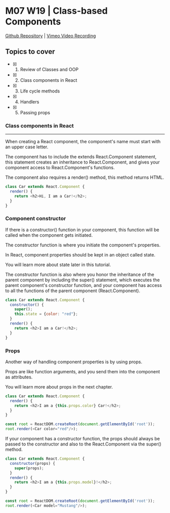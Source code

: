 # M07 W19 | Class-based Components
[Github Repository]() | [Vimeo Video Recording](https://vimeo.com/930019839/97c6896fb8?share=copy)

## Topics to cover

* [X] 1. Review of Classes and OOP
* [X] 2. Class components in React
* [X] 3. Life cycle methods
* [X] 4. Handlers
* [X] 5. Passing props

### Class components in React
---
When creating a React component, the component's name must start with an upper case letter.

The component has to include the extends React.Component statement, this statement creates an inheritance to React.Component, and gives your component access to React.Component's functions.

The component also requires a render() method, this method returns HTML.

```js
class Car extends React.Component {
  render() {
    return <h2>Hi, I am a Car!</h2>;
  }
}
```

### Component constructor

If there is a constructor() function in your component, this function will be called when the component gets initiated.

The constructor function is where you initiate the component's properties.

In React, component properties should be kept in an object called state.

You will learn more about state later in this tutorial.

The constructor function is also where you honor the inheritance of the parent component by including the super() statement, which executes the parent component's constructor function, and your component has access to all the functions of the parent component (React.Component).

```js
class Car extends React.Component {
  constructor() {
    super();
    this.state = {color: "red"};
  }
  render() {
    return <h2>I am a Car!</h2>;
  }
}
```

### Props

Another way of handling component properties is by using props.

Props are like function arguments, and you send them into the component as attributes.

You will learn more about props in the next chapter.

```js
class Car extends React.Component {
  render() {
    return <h2>I am a {this.props.color} Car!</h2>;
  }
}

const root = ReactDOM.createRoot(document.getElementById('root'));
root.render(<Car color="red"/>);
```
If your component has a constructor function, the props should always be passed to the constructor and also to the React.Component via the super() method.


```js
class Car extends React.Component {
  constructor(props) {
    super(props);
  }
  render() {
    return <h2>I am a {this.props.model}!</h2>;
  }
}

const root = ReactDOM.createRoot(document.getElementById('root'));
root.render(<Car model="Mustang"/>);
``````



